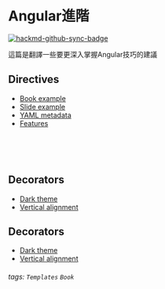 # Angular進階

[![hackmd-github-sync-badge](https://hackmd.io/Xuz5iLcUT3ehpbX_7S0HYg/badge)](https://hackmd.io/Xuz5iLcUT3ehpbX_7S0HYg)

這篇是翻譯一些要更深入掌握Angular技巧的建議



Directives
---
- [Book example](/s/book-example)
- [Slide example](/s/slide-example)
- [YAML metadata](/s/yaml-metadata)
- [Features](/s/features)

<br><br><br>

Decorators
---
- [Dark theme](/theme-dark?both)
- [Vertical alignment](/theme-vertical-writing?both)


Decorators
---
- [Dark theme](/theme-dark?both)
- [Vertical alignment](/theme-vertical-writing?both)

###### tags: `Templates` `Book`
